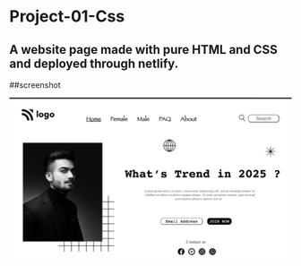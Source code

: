 # Project-01-Css
## A website page made with pure HTML and CSS and deployed through netlify.

##screenshot

![](https://github.com/puneet2121/Project-01-Css/blob/371e63860d8b37dda58667cd2cfbfd84ef0cf518/Image/project-01.png)
